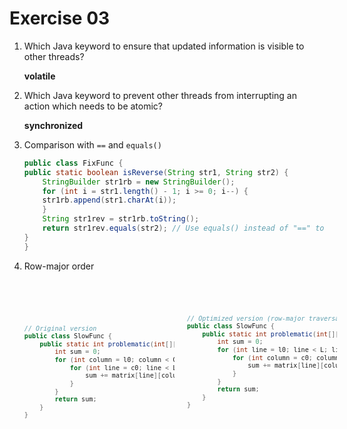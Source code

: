 # Exercise 03


1. Which Java keyword to ensure that updated information is visible to other threads?

    **volatile**


2. Which Java keyword to prevent other threads from interrupting an action which needs to be atomic?

    **synchronized**


3. Comparison with `==` and `equals()`

    ```java
    public class FixFunc {
    public static boolean isReverse(String str1, String str2) {
        StringBuilder str1rb = new StringBuilder();
        for (int i = str1.length() - 1; i >= 0; i--) {
        str1rb.append(str1.charAt(i));
        }
        String str1rev = str1rb.toString();
        return str1rev.equals(str2); // Use equals() instead of "==" to compare string content
    }
    }
    ```


4. Row-major order

    <div style="display: flex;">
    <div style="width: 50%; padding-right: 10px;">
    <pre>    
    <code>

    ```java
    // Original version
    public class SlowFunc {
        public static int problematic(int[][] matrix, int l0, int c0, int L, int C) {
            int sum = 0;
            for (int column = l0; column < C; column++) {
                for (int line = c0; line < L; line++) {
                    sum += matrix[line][column];
                }
            }
            return sum;
        }
    }
    ```
    </code>
    </pre>
    </div>
    
    <div style="width: 50%; padding-left: 10px;">
    <pre>
    <code>

    ```java
    // Optimized version (row-major traversal)
    public class SlowFunc {
        public static int problematic(int[][] matrix, int l0, int c0, int L, int C) {
            int sum = 0;
            for (int line = l0; line < L; line++) {
                for (int column = c0; column < C; column++) {
                    sum += matrix[line][column];
                }
            }
            return sum;
        }
    }
    ```
    </code>
    </pre>
    </div>
    </div>

